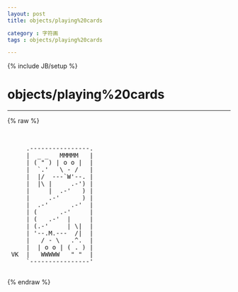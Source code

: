 ```yaml
---
layout: post
title: objects/playing%20cards
category : 字符画
tags : objects/playing%20cards
---
```

{% include JB/setup %}
# objects/playing%20cards
---
{% raw %}
<pre>


     .----------------.
     |  _ _   MMMMM   |
     | ( &quot; ) | o o |  |
     |  `.&#039;   \ - /   |
     |  |/  ---`W&#039;--. |
     |  |\ |     .-&#039;) |
     |     |  .-&#039;   ) |
     |     .-&#039;      ) |
     |  .-&#039;      .-&#039;  |
     | (      .-&#039;     |
     | (   .-&#039;  |     |
     | (.-&#039;     | \|  |
     | &#039;--.M.---  /|  |
     |   / - \   .^.  |
     |  | o o | ( . ) |
 VK  |   WWWWW   &quot; &quot;  |
     `----------------&#039;
 </pre>
{% endraw %}
